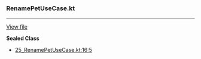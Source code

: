 ### RenamePetUseCase.kt
---
[View file](../files/25_RenamePetUseCase.kt)

**Sealed Class**

 - [25_RenamePetUseCase.kt:16:5](../files/25_RenamePetUseCase.kt#L16)
